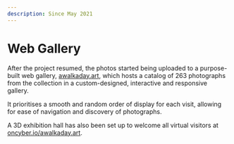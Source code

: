 ```yaml
---
description: Since May 2021
---
```


# Web Gallery

After the project resumed, the photos started being uploaded to a purpose-built web gallery, [awalkaday.art](https://awalkaday.art/), which hosts a catalog of 263 photographs from the collection in a custom-designed, interactive and responsive gallery.&#x20;

It prioritises a smooth and random order of display for each visit, allowing for ease of navigation and discovery of photographs.&#x20;

A 3D exhibition hall has also been set up to welcome all virtual visitors at [oncyber.io/awalkaday.art](https://oncyber.io/awalkaday.art).
